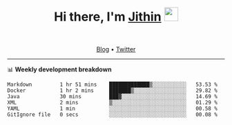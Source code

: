 <h1 align="center">Hi there, I'm <a href="https://jithset.github.io/" target="_blank">Jithin</a> <img
src="https://github.com/blackcater/blackcater/raw/main/images/Hi.gif" height="32" /></h1>

<br />

<p align="center">
  <a href="https://jithset.github.io">Blog</a> •
  <a href="https://twitter.com/jithset">Twitter</a>
</p>

---

📊 **Weekly development breakdown**

<!--START_SECTION:waka-->

```text
Markdown         1 hr 51 mins    █████████████▒░░░░░░░░░░░   53.53 %
Docker           1 hr 2 mins     ███████▒░░░░░░░░░░░░░░░░░   29.82 %
Java             30 mins         ███▓░░░░░░░░░░░░░░░░░░░░░   14.69 %
XML              2 mins          ▒░░░░░░░░░░░░░░░░░░░░░░░░   01.29 %
YAML             1 min           ░░░░░░░░░░░░░░░░░░░░░░░░░   00.58 %
GitIgnore file   0 secs          ░░░░░░░░░░░░░░░░░░░░░░░░░   00.08 %
```

<!--END_SECTION:waka-->

